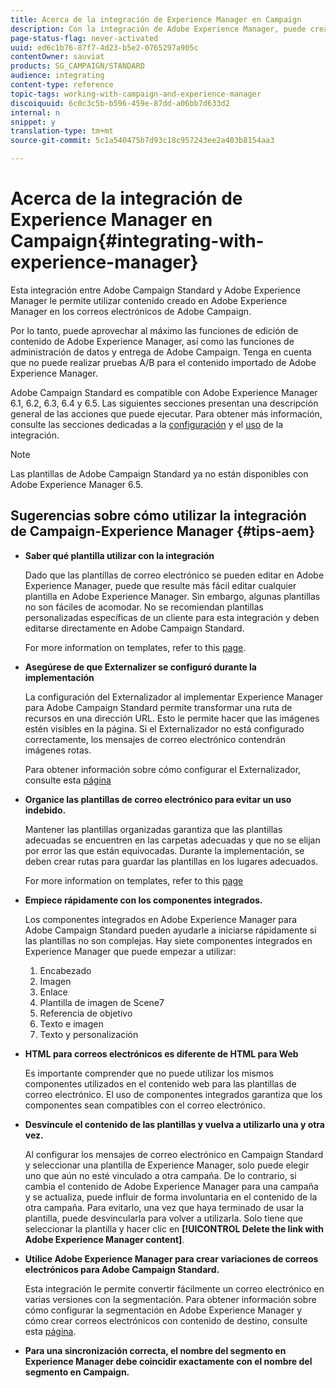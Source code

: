 ```yaml
---
title: Acerca de la integración de Experience Manager en Campaign
description: Con la integración de Adobe Experience Manager, puede crear contenido directamente en AEM y utilizarlo posteriormente en Adobe Campaign.
page-status-flag: never-activated
uuid: ed6c1b76-87f7-4d23-b5e2-0765297a905c
contentOwner: sauviat
products: SG_CAMPAIGN/STANDARD
audience: integrating
content-type: reference
topic-tags: working-with-campaign-and-experience-manager
discoiquuid: 6c0c3c5b-b596-459e-87dd-a06bb7d633d2
internal: n
snippet: y
translation-type: tm+mt
source-git-commit: 5c1a540475b7d93c18c957243ee2a403b8154aa3

---
```



# Acerca de la integración de Experience Manager en Campaign{#integrating-with-experience-manager}

Esta integración entre Adobe Campaign Standard y Adobe Experience Manager le permite utilizar contenido creado en Adobe Experience Manager en los correos electrónicos de Adobe Campaign.

Por lo tanto, puede aprovechar al máximo las funciones de edición de contenido de Adobe Experience Manager, así como las funciones de administración de datos y entrega de Adobe Campaign. Tenga en cuenta que no puede realizar pruebas A/B para el contenido importado de Adobe Experience Manager.

Adobe Campaign Standard es compatible con Adobe Experience Manager 6.1, 6.2, 6.3, 6.4 y 6.5. Las siguientes secciones presentan una descripción general de las acciones que puede ejecutar. Para obtener más información, consulte las secciones dedicadas a la [configuración](https://docs.adobe.com/content/help/en/experience-manager-65/administering/integration/campaignstandard.html) y el [uso](https://docs.adobe.com/content/help/en/experience-manager-65/authoring/aem-adobe-campaign/campaign.html) de la integración.

>[!NOTE]
>
> Las plantillas de Adobe Campaign Standard ya no están disponibles con Adobe Experience Manager 6.5.

## Sugerencias sobre cómo utilizar la integración de Campaign-Experience Manager {#tips-aem}

* **Saber qué plantilla utilizar con la integración**

   Dado que las plantillas de correo electrónico se pueden editar en Adobe Experience Manager, puede que resulte más fácil editar cualquier plantilla en Adobe Experience Manager. Sin embargo, algunas plantillas no son fáciles de acomodar. No se recomiendan plantillas personalizadas específicas de un cliente para esta integración y deben editarse directamente en Adobe Campaign Standard.

   For more information on templates, refer to this [page](https://docs.adobe.com/content/help/en/experience-manager-65/developing/platform/templates/templates.html).

* **Asegúrese de que Externalizer se configuró durante la implementación**

   La configuración del Externalizador al implementar Experience Manager para Adobe Campaign Standard permite transformar una ruta de recursos en una dirección URL. Esto le permite hacer que las imágenes estén visibles en la página. Si el Externalizador no está configurado correctamente, los mensajes de correo electrónico contendrán imágenes rotas.

   Para obtener información sobre cómo configurar el Externalizador, consulte esta [página](https://docs.adobe.com/content/help/en/experience-manager-65/developing/platform/externalizer.html)

* **Organice las plantillas de correo electrónico para evitar un uso indebido.**

   Mantener las plantillas organizadas garantiza que las plantillas adecuadas se encuentren en las carpetas adecuadas y que no se elijan por error las que están equivocadas. Durante la implementación, se deben crear rutas para guardar las plantillas en los lugares adecuados.

   For more information on templates, refer to this [page](https://docs.adobe.com/content/help/en/experience-manager-65/developing/platform/templates/templates.html#template-availability)

* **Empiece rápidamente con los componentes integrados.**

   Los componentes integrados en Adobe Experience Manager para Adobe Campaign Standard pueden ayudarle a iniciarse rápidamente si las plantillas no son complejas.
Hay siete componentes integrados en Experience Manager que puede empezar a utilizar:
   1. Encabezado
   1. Imagen
   1. Enlace
   1. Plantilla de imagen de Scene7
   1. Referencia de objetivo
   1. Texto e imagen
   1. Texto y personalización

* **HTML para correos electrónicos es diferente de HTML para Web**

   Es importante comprender que no puede utilizar los mismos componentes utilizados en el contenido web para las plantillas de correo electrónico. El uso de componentes integrados garantiza que los componentes sean compatibles con el correo electrónico.

* **Desvincule el contenido de las plantillas y vuelva a utilizarlo una y otra vez.**

   Al configurar los mensajes de correo electrónico en Campaign Standard y seleccionar una plantilla de Experience Manager, solo puede elegir uno que aún no esté vinculado a otra campaña. De lo contrario, si cambia el contenido de Adobe Experience Manager para una campaña y se actualiza, puede influir de forma involuntaria en el contenido de la otra campaña.
Para evitarlo, una vez que haya terminado de usar la plantilla, puede desvincularla para volver a utilizarla. Solo tiene que seleccionar la plantilla y hacer clic en **[!UICONTROL Delete the link with Adobe Experience Manager content]**.

* **Utilice Adobe Experience Manager para crear variaciones de correos electrónicos para Adobe Campaign Standard.**

   Esta integración le permite convertir fácilmente un correo electrónico en varias versiones con la segmentación.
Para obtener información sobre cómo configurar la segmentación en Adobe Experience Manager y cómo crear correos electrónicos con contenido de destino, consulte esta [página](https://docs.adobe.com/help/en/experience-manager-65/authoring/aem-adobe-campaign/target-adobe-campaign.html#setting-up-segmentation-in-aem).

* **Para una sincronización correcta, el nombre del segmento en Experience Manager debe coincidir exactamente con el nombre del segmento en Campaign.**
